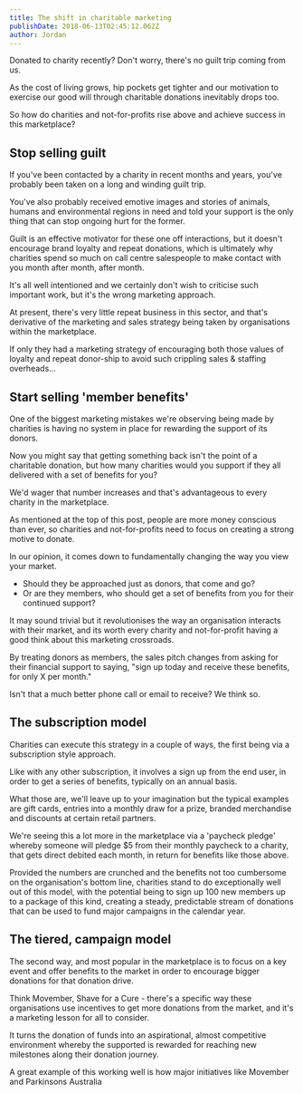 ```yaml
---
title: The shift in charitable marketing
publishDate: 2018-06-13T02:45:12.062Z
author: Jordan
---
```

Donated to charity recently? Don't worry, there's no guilt trip coming from us.

As the cost of living grows, hip pockets get tighter and our motivation to exercise our good will through charitable donations inevitably drops too.

So how do charities and not-for-profits rise above and achieve success in this marketplace?

## Stop selling guilt

If you've been contacted by a charity in recent months and years, you've probably been taken on a long and winding guilt trip.

You've also probably received emotive images and stories of animals, humans and environmental regions in need and told your support is the only thing that can stop ongoing hurt for the former.

Guilt is an effective motivator for these one off interactions, but it doesn't encourage brand loyalty and repeat donations, which is ultimately why charities spend so much on call centre salespeople to make contact with you month after month, after month.

It's all well intentioned and we certainly don't wish to criticise such important work, but it's the wrong marketing approach.

At present, there's very little repeat business in this sector, and that's derivative of the marketing and sales strategy being taken by organisations within the marketplace.

If only they had a marketing strategy of encouraging both those values of loyalty and repeat donor-ship to avoid such crippling sales & staffing overheads...

## Start selling 'member benefits'

One of the biggest marketing mistakes we're observing being made by charities is having no system in place for rewarding the support of its donors.

Now you might say that getting something back isn't the point of a charitable donation, but how many charities would you support if they all delivered with a set of benefits for you?

We'd wager that number increases and that's advantageous to every charity in the marketplace.

As mentioned at the top of this post, people are more money conscious than ever, so charities and not-for-profits need to focus on creating a strong motive to donate.

In our opinion, it comes down to fundamentally changing the way you view your market.

* Should they be approached just as donors, that come and go? 
* Or are they members, who should get a set of benefits from you for their continued support?

It may sound trivial but it revolutionises the way an organisation interacts with their market, and its worth every charity and not-for-profit having a good think about this marketing crossroads.

By treating donors as members, the sales pitch changes from asking for their financial support to saying, "sign up today and receive these benefits, for only X per month."

Isn't that a much better phone call or email to receive? We think so.

## The subscription model

Charities can execute this strategy in a couple of ways, the first being via a subscription style approach.

Like with any other subscription, it involves a sign up from the end user, in order to get a series of benefits, typically on an annual basis.

What those are, we'll leave up to your imagination but the typical examples are gift cards, entries into a monthly draw for a prize, branded merchandise and discounts at certain retail partners.

We're seeing this a lot more in the marketplace via a 'paycheck pledge' whereby someone will pledge $5 from their monthly paycheck to a charity, that gets direct debited each month, in return for benefits like those above.

Provided the numbers are crunched and the benefits not too cumbersome on the organisation's bottom line, charities stand to do exceptionally well out of this model, with the potential being to sign up 100 new members up to a package of this kind, creating a steady, predictable stream of donations that can be used to fund major campaigns in the calendar year.

## The tiered, campaign model

The second way, and most popular in the marketplace is to focus on a key event and offer benefits to the market in order to encourage bigger donations for that donation drive.

Think Movember, Shave for a Cure - there's a specific way these organisations use incentives to get more donations from the market, and it's a marketing lesson for all to consider.



It turns the donation of funds into an aspirational, almost competitive environment whereby the supported is rewarded for reaching new milestones along their donation journey.

A great example of this working well is how major initiatives like Movember and Parkinsons Australia
